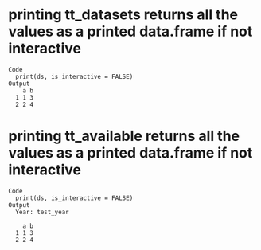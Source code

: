 # printing tt_datasets returns all the values as a printed data.frame if not interactive

    Code
      print(ds, is_interactive = FALSE)
    Output
        a b
      1 1 3
      2 2 4

# printing tt_available returns all the values as a printed data.frame if not interactive

    Code
      print(ds, is_interactive = FALSE)
    Output
      Year: test_year
      
        a b
      1 1 3
      2 2 4
      
      

